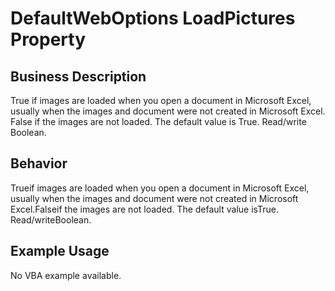 # DefaultWebOptions LoadPictures Property

## Business Description
True if images are loaded when you open a document in Microsoft Excel, usually when the images and document were not created in Microsoft Excel. False if the images are not loaded. The default value is True. Read/write Boolean.

## Behavior
Trueif images are loaded when you open a document in Microsoft Excel, usually when the images and document were not created in Microsoft Excel.Falseif the images are not loaded. The default value isTrue. Read/writeBoolean.

## Example Usage
No VBA example available.